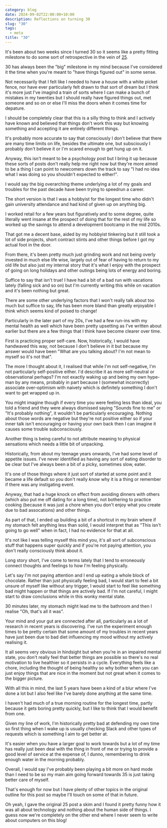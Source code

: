 ```yaml
---
category: blog
date: 2024-09-02T22:00:00+10:00
description: Reflections on turning 30
slug: "30"
tags:
  - meta
title: "30"
---
```

It's been about two weeks since I turned 30 so it seems like a pretty fitting milestone to do some sort of retrospective in the vein of [25](https://utf9k.net/blog/25).

30 has always been the "big" milestone in my mind because I've considered it the time when you're meant to "have things figured out" in some sense.

Not necessarily that I felt like I needed to have a house with a white picket fence, nor have ever particularly felt drawn to that sort of dream but I think it's more just I've imagind a train of sorts where I can make a bunch of mistakes in my twenties but I should really have figured things out, met someone and so on or else I'll miss the doors when it comes time for depature.

I should be completely clear that this is a silly thing to think and I actively have known and believed that things don't work this way but knowing something and accepting it are entirely different things.

It's probably more accurate to say that consciously I don't believe that there are many time limits on life, besides the ultimate one, but subsciously I probably don't believe it or I'm scared enough to get hung up on it.

Anyway, this isn't meant to be a psychology post but I bring it up because these sorts of posts don't really help me right now but they're more aimed to be a thing I can point to newcomers down the track to say "I had no idea what I was doing so you shouldn't expected to either!".

I would say the big overarching theme underlying a lot of my goals and troubles for the past decade have been trying to speedrun a career.

The short version is that I was a hobbyist for the longest time who didn't gain university attendance and had kind of given up on anything big.

I worked retail for a few years but figuratively and to some degree, quite literally went insane at the prospect of doing that for the rest of my life so worked up the savings to attend a development bootcamp in the mid 2010s.

That got me a decent base, aided by my hobbyist tinkering but it still took a lot of side projects, short contract stints and other things before I got my actual foot in the door.

From there, it's been pretty much just grinding work and not being overly invested in much else life wise, largely out of fear of having to return to my old life but also just my internal story that it's what I enjoy with the prospect of going on long holidays and other outings being lots of energy and boring.

Suffice to say that isn't true! I have had a bit of a bad run with vacations lately (falling sick and so on) but I'm currently writing this while on vacation and it's been nothing but great.

There are some other underlying factors that I won't really talk about too much but suffice to say, life has been more bland than greatly enjoyable I think which seems kind of poised to change!

Particularly in the later part of my 20s, I've had a few run-ins with my mental health as well which have been pretty upsetting as I've written about earlier but there are a few things that I think have become clearer over time.

First is practicing proper self-care. Now, historically, I would have handwaved this way, not because I don't believe in it but because my answer would have been "What are you talking about? I'm not mean to myself so it's not that".

The more I thought about it, I realised that while I'm not self-negative, I'm not particularly self-positive either. I'd describe it as more self-neutral or observational perhaps? I'm not exactly waking up and being my own hype-man by any means, probably in part because I (somewhat incorrectly) associate over-optimism with naivety which is definitely something I don't want to get wrapped up in.

You might imagine though if every time you were feeling less than ideal, you told a friend and they were always dismissed saying "Sounds fine to me" or "It's probably nothing", it wouldn't be particularly encouraging. Nothing about those words are negative but they're not positive either so if your inner talk isn't encouraging or having your own back then I can imagine it causes some trouble subconsciously.

Another thing is being careful to not attribute meaning to physical sensations which needs a little bit of unpacking.

Historically, from about my teenage years onwards, I've had some level of appetite issues. I've never identified as having any sort of eating disorder to be clear but I've always been a bit of a picky, sometimes slow, eater.

It's one of those things where it just sort of started at some point and it became a life default so you don't really *know* why it is a thing or remember if there was any instigating event.

Anyway, that had a huge knock on effect from avoiding dinners with others (which also put me off dating for a long time), not bothering to practice cooking (because it was just a chore when you don't enjoy what you create due to bad assocations) and other things.

As part of that, I ended up building a bit of a shortcut in my brain where if my stomach felt anything less than solid, I would interpret that as "This isn't going to go well" when in fact, I had no evidence for that at all.

It's not like I was telling myself this mind you, it's all sort of subconscious stuff that happens super quickly and if you're not paying attention, you don't really consciously think about it.

Long story short, I've come to terms lately that I tend to erroneously connect thoughts and feelings to how I'm feeling physically.

Let's say I'm not paying attention and I end up eating a whole block of chocolate. Rather than just physically feeling bad, I would start to feel a bit unsure of myself like without any trigger, I would start to feel like something bad might happen or that things are actively bad. If I'm not careful, I might start to draw conclusions while in this wonky mental state.

30 minutes later, my stomach might lead me to the bathroom and then I realise "Oh, that's all it was".

Your mind and your gut are connected after all, particularly as a lot of research in recent years is discovering. I've run the experiment enough times to be pretty certain that some amount of my troubles in recent years have just been due to bad diet influencing my mood without my actively realising it.

It all seems very obvious in hindsight but when you're in an impaired mental state, you don't really feel that better things are possible so there's no real motivation to live healthier so it persists in a cycle. Everything feels like a chore, including the thought of being healthy so why bother when you can just enjoy things that are nice in the moment but not great when it comes to the bigger picture.

With all this in mind, the last 5 years have been a kind of a blur where I've done a lot but I also feel like I've barely done anything at the same time.

I haven't had much of a true morning routine for the longest time, partly because it gets boring pretty quickly, but I like to think that I would benefit from one.

Given my line of work, I'm historically pretty bad at defending my own time so first thing when I wake up is usually checking Slack and other types of requests which is something I aim to get better at.

It's easier when you have a larger goal to work towards but a lot of my time has really just been deal with the thing in front of me or trying to provide a good level of service at the expense of, I dunno, remembering to drink enough water in the morning probably.

Overall, I would say I've probably been playing a bit more on hard mode than I need to be so my main aim going forward towards 35 is just taking better care of myself.

That's enough for now but I have plenty of other topics in the original outline for this post so maybe I'll touch on some of that in future.

Oh yeah, I gave the original 25 post a skim and I found it pretty funny how it was all about technology and nothing about the human side of things. I guess now we're completely on the other end where I never seem to write about computers on this blog!